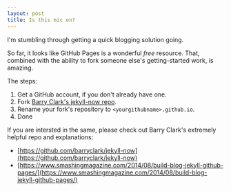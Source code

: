```yaml
---
layout: post
title: Is this mic on?
---
```


I'm stumbling through getting a quick blogging solution going.

So far, it looks like GitHub Pages is a wonderful *free* resource. That, combined with the ability to fork someone else's getting-started work, is amazing.

The steps:
1. Get a GitHub account, if you don't already have one.
1. Fork [Barry Clark's jekyll-now repo](https://github.com/barryclark/jekyll-now).
1. Rename your fork's repository to `<yourgithubname>.github.io`.
1. Done

If you are intersted in the same, please check out Barry Clark's extremely helpful repo and explanations:

* [https://github.com/barryclark/jekyll-now](https://github.com/barryclark/jekyll-now)
* [https://www.smashingmagazine.com/2014/08/build-blog-jekyll-github-pages/](https://www.smashingmagazine.com/2014/08/build-blog-jekyll-github-pages/)
